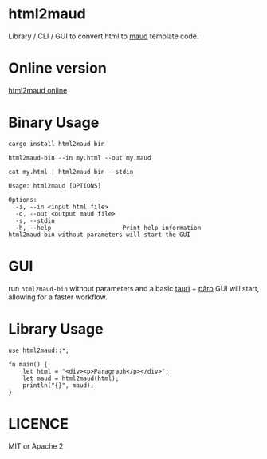 # html2maud

Library / CLI / GUI to convert html to [maud]() template code.


# Online version

[html2maud online](https://grayfallstown.github.io/html2maud/)

# Binary Usage

`cargo install html2maud-bin`

`html2maud-bin --in my.html --out my.maud`

`cat my.html | html2maud-bin --stdin`

```
Usage: html2maud [OPTIONS]

Options:
  -i, --in <input html file>
  -o, --out <output maud file>
  -s, --stdin
  -h, --help                    Print help information
html2maud-bin without parameters will start the GUI
```

# GUI

run `html2maud-bin` without parameters and a basic [tauri]("https://tauri.app/) + [pâro](https://github.com/grayfallstown/paro-rs) GUI will start, allowing for a faster workflow.

# Library Usage

```
use html2maud::*;

fn main() {
    let html = "<div><p>Paragraph</p></div>";
    let maud = html2maud(html);
    println("{}", maud);
}
```

# LICENCE

MIT or Apache 2
